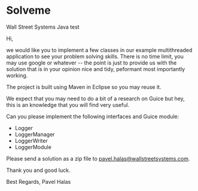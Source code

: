 Solveme
=======

Wall Street Systems Java test

Hi,

we would like you to implement a few classes in our example multithreaded application to see your problem solving skills. There is no time limit, you may use google or whatever -- the point is just to provide us with the solution that is in your opinion nice and tidy, peformant most importantly working.

The project is built using Maven in Eclipse so you may reuse it.

We expect that you may need to do a bit of a research on Guice but hey, this is an knowledge that you will find very useful.

Can you please implement the following interfaces and Guice module:

* Logger
* LoggerManager
* LoggerWriter
* LoggerModule

Please send a solution as a zip file to pavel.halas@wallstreetsystems.com.

Thank you and good luck.

Best Regards,
Pavel Halas
